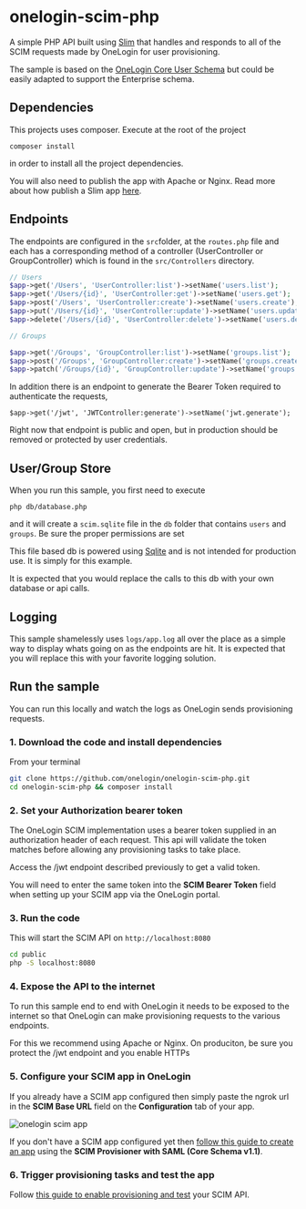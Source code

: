 # onelogin-scim-php

A simple PHP API built using [Slim](http://www.slimframework.com/) that handles and responds to all of the SCIM requests made by OneLogin for user provisioning.

The sample is based on the [OneLogin Core User Schema](https://developers.onelogin.com/scim/define-user-schema) but could be easily adapted to support the Enterprise schema.


## Dependencies
This projects uses composer. Execute at the root of the project
```
composer install
```
in order to install all the project dependencies.

You will also need to publish the app with Apache or Nginx.
Read more about how publish a Slim app [here](http://www.slimframework.com/docs/v3/start/web-servers.html).


## Endpoints
The endpoints are configured in the `src`folder, at the `routes.php` file and each has a corresponding method of a controller (UserController or GroupController) which is found in the `src/Controllers` directory.

```php
// Users
$app->get('/Users', 'UserController:list')->setName('users.list');
$app->get('/Users/{id}', 'UserController:get')->setName('users.get');
$app->post('/Users', 'UserController:create')->setName('users.create');
$app->put('/Users/{id}', 'UserController:update')->setName('users.update');
$app->delete('/Users/{id}', 'UserController:delete')->setName('users.delete');

// Groups

$app->get('/Groups', 'GroupController:list')->setName('groups.list');
$app->post('/Groups', 'GroupController:create')->setName('groups.create');
$app->patch('/Groups/{id}', 'GroupController:update')->setName('groups.update');
```

In addition there is an endpoint to generate the Bearer Token required to authenticate the requests,
```
$app->get('/jwt', 'JWTController:generate')->setName('jwt.generate');
```

Right now that endpoint is public and open, but in production should be removed or protected by user credentials.

## User/Group Store
When you run this sample, you first need to execute
```
php db/database.php
```

and it will create a `scim.sqlite` file in the `db` folder that contains `users` and `groups`. 
Be sure the proper permissions are set

This file based db is powered using [Sqlite](https://www.sqlite.org/index.html) and is not intended for production use. It is simply for this example.

It is expected that you would replace the calls to this db with your own database or api calls.


## Logging

This sample shamelessly uses `logs/app.log` all over the place as a simple way to display whats going on as the endpoints are hit. It is expected that you will replace this with your favorite logging solution.


## Run the sample
You can run this locally and watch the logs as OneLogin sends provisioning requests.

### 1. Download the code and install dependencies
From your terminal

```sh
git clone https://github.com/onelogin/onelogin-scim-php.git
cd onelogin-scim-php && composer install
```

### 2. Set your Authorization bearer token
The OneLogin SCIM implementation uses a bearer token supplied in an authorization header of each request. This api will validate the token matches before allowing any provisioning tasks to take place.

Access the /jwt endpoint described previously to get a valid token.

You will need to enter the same token into the **SCIM Bearer Token** field when setting up your SCIM app via the OneLogin portal.

### 3. Run the code
This will start the SCIM API on `http://localhost:8080`
```sh
cd public
php -S localhost:8080
```

### 4. Expose the API to the internet
To run this sample end to end with OneLogin it needs to be exposed to the internet so that OneLogin can make provisioning requests to the various endpoints.

For this we recommend using Apache or Nginx. On produciton, be sure you protect the /jwt endpoint and you enable HTTPs

### 5. Configure your SCIM app in OneLogin
If you already have a SCIM app configured then simply paste the ngrok url in the **SCIM Base URL** field on the **Configuration** tab of your app.

![onelogin scim app](https://s3.amazonaws.com/onelogin-screenshots/dev_site/images/scim-app.png)

If you don't have a SCIM app configured yet then [follow this guide to create an app](https://developers.onelogin.com/scim/create-app) using the **SCIM Provisioner with SAML (Core Schema v1.1)**.

### 6. Trigger provisioning tasks and test the app
Follow [this guide to enable provisioning and test](https://developers.onelogin.com/scim/test-your-scim) your SCIM API.
